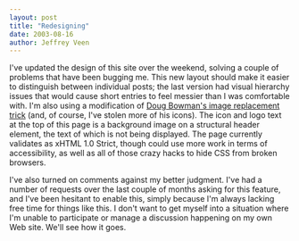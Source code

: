 ```yaml
---
layout: post
title: "Redesigning"
date: 2003-08-16
author: Jeffrey Veen
---
```


I've updated the design of this site over the weekend, solving a couple of problems that have been bugging me. This new layout should make it easier to distinguish between individual posts; the last version had visual hierarchy issues that would cause short entries to feel messier than I was comfortable with. I'm also using a modification of <a href="http://www.stopdesign.com/also/articles/replace_text/">Doug Bowman's image replacement trick</a> (and, of course, I've stolen more of his icons). The icon and logo text at the top of this page is a background image on a structural header element, the text of which is not being displayed. The page currently validates as xHTML 1.0 Strict, though could use more work in terms of accessibility, as well as all of those crazy hacks to hide CSS from broken browsers.

I've also turned on comments against my better judgment. I've had a number of requests over the last couple of months asking for this feature, and I've been hesitant to enable this, simply because I'm always lacking free time for things like this. I don't want to get myself into a situation where I'm unable to participate or manage a discussion happening on my own Web site. We'll see how it goes.



